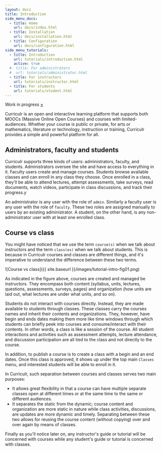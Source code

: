 ```yaml
---
layout: docs
title: Introduction
side_menu_docs:
  - title: Home
    url: docs/index.html
  - title: Installation
    url: docs/installation.html
  - title: Configuration
    url: docs/configuration.html
side_menu_tutorials:
  - title: Introduction
    url: tutorials/introduction.html
    active: true
  #- title: For administrators
  #  url: tutorials/administrator.html
  - title: For instructors
    url: tutorials/instructor.html
  - title: For students
    url: tutorials/student.html
---
```


<div data-alert class="alert-box warning radius">
  Work in progress
  <a href="#" class="close">&times;</a>
</div>

Curriculr is an open and interactive learning platform that supports both MOOCs (Massive Online Open Courses) and courses with limited-audiences. Whether your course is public or private, for arts or mathematics, literature or technology, instruction or training, Curriculr provides a simple and powerful platform for all.

## Administrators, faculty and students
Curriculr supports three kinds of users: administrators, faculty, and students. Administrators oversee the site and have access to everything in it. Faculty users create and manage courses. Students browse available classes and can enroll in any class they choose. Once enrolled in a class, they'll be able to attend lectures, attempt assessments, take surveys, read documents, watch videos, participate in class discussions, and track their progress.y

An administrator is any user with the role of `admin`. Similarly a faculty user is any user with the role of `faculty`. These two roles are assigned manually to users by an existing administrator. A student, on the other hand, is any non-administrator user with at least one enrolled class.

## Course vs class
You might have noticed that we use the term `course(s)` when we talk about instructors and the term `class(es)` when we talk about students. This is because in Curriculr courses and classes are different things, and it's imperative to understand
the difference between these two terms.

![Course vs class]({{ site.baseurl }}/images/tutorial-intro-fig01.png)

As indicated in the figure above, courses are created and managed be instructors. They encompass both content (syllabus, units, lectures, questions, assessments, surveys, pages) and organization (how units are laid out, what lectures are under what units, and so on).

Students do not interact with courses directly. Instead, they are made available to students through classes. These classes carry the courses names and inherit their contents and organizations. They, however, have begin and ends dates making them more like time windows through which students can briefly peek into courses and consume/interact with their contents. In other words, a class is like a session of the course. All student interactions and activities such as assessment attempts, lecture attendance, and discussion participation are all tied to the class and not directly to the course.

In addition, to publish a course is to create a class with a begin and an end dates. Once this class is approved, it shows up under the top main `Classes` menu, and interested students will be able to enroll in it. 

In Curriculr, such separation between courses and classes serves two main purposes:

- It allows great flexibility in that a course can have multiple separate classes open at different times or at the same time to the same or different audiences.
- It separates the static from the dynamic; course content and organization are more static in nature while class activities, discussions, are updates are more dynamic and timely. Separating between these two allows for reusing the course content (without copying) over and over again by means of classes.

Finally as you'll notice later on, any instructor's guide or tutorial will be concerned with courses while any student's guide or tutorial is concerned with classes.
